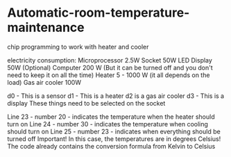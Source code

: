 # Automatic-room-temperature-maintenance
chip programming to work with heater and cooler

electricity consumption:
Microprocessor 2.5W
Socket 50W
LED Display 50W (Optional)
Computer 200 W (But it can be turned off and you don't need to keep it on all the time)
Heater 5 - 1000 W (it all depends on the load)
Gas air cooler 100W

d0 - This is a sensor
d1 - This is a heater
d2 is a gas air cooler
d3 - This is a display
These things need to be selected on the socket

Line 23 - number 20 - indicates the temperature when the heater should turn on
Line 24 - number 30 - indicates the temperature when cooling should turn on
Line 25 - number 23 - indicates when everything should be turned off
Important! In this case, the temperatures are in degrees Celsius! The code already contains the conversion formula from Kelvin to Celsius
